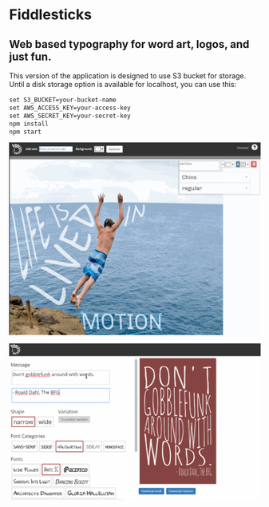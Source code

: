 # Fiddlesticks

## Web based typography for word art, logos, and just fun.

This version of the application is designed to use S3 bucket for storage. 
Until a disk storage option is available for localhost, you can use this:

```
set S3_BUCKET=your-bucket-name
set AWS_ACCESS_KEY=your-access-key
set AWS_SECRET_KEY=your-secret-key
npm install
npm start
```

![Editor demo](/fstx-demo.gif?raw=true "Editor demo")

![Builder demo](/fstx-builder-demo.gif?raw=true "Builder demo")